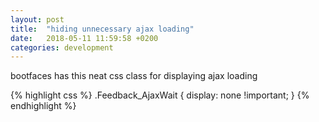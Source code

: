 ```yaml
---
layout: post
title:  "hiding unnecessary ajax loading"
date:   2018-05-11 11:59:58 +0200
categories: development
---
```


bootfaces has this neat css class for displaying ajax loading

{% highlight css %}
.Feedback_AjaxWait {
 	display: none !important;
 }
{% endhighlight %}